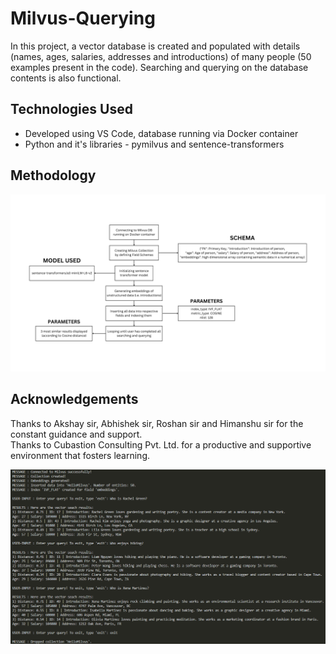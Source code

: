 # Milvus-Querying

In this project, a vector database is created and populated with details (names, ages, salaries, addresses and introductions) of many people (50 examples present in the code). Searching and querying on the database contents is also functional.

## Technologies Used
- Developed using VS Code, database running via Docker container
- Python and it's libraries - pymilvus and sentence-transformers

## Methodology
<img src = "https://github.com/adityapathak-cubastion/Milvus-Querying/blob/main/milvus-querying-methodology.png">

## Acknowledgements
Thanks to Akshay sir, Abhishek sir, Roshan sir and Himanshu sir for the constant guidance and support.<br>
Thanks to Cubastion Consulting Pvt. Ltd. for a productive and supportive environment that fosters learning.

<img src = "https://github.com/adityapathak-cubastion/Milvus-Querying/blob/main/milvus-querying-demo.png">
